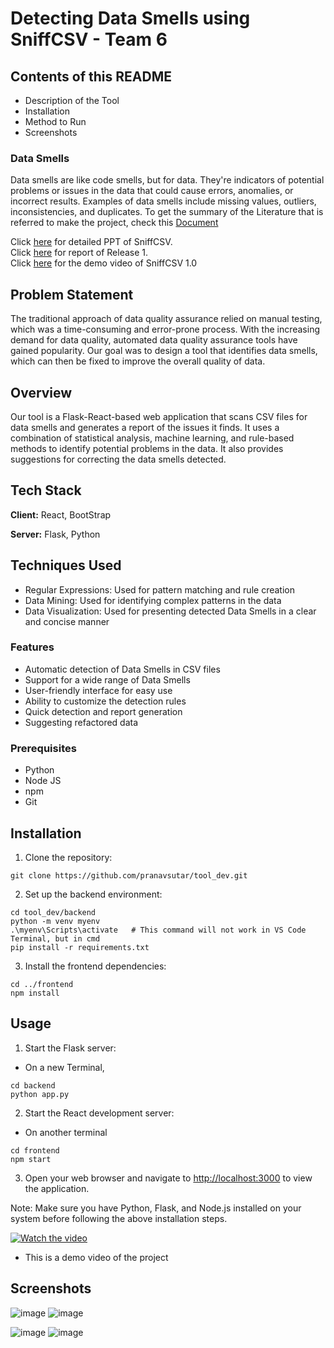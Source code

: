 # Detecting Data Smells using SniffCSV - Team 6

## Contents of this README
  - Description of the Tool
  - Installation
  - Method to Run
  - Screenshots

### Data Smells

Data smells are like code smells, but for data. They're indicators of potential problems or issues in the data that could cause errors, anomalies, or incorrect results. Examples of data smells include missing values, outliers, inconsistencies, and duplicates. To get the summary of the Literature that is referred to make the project, check this [Document](https://docs.google.com/document/d/1KeCS8or6hZ2f2LbN94tTqCukNlDi83PxRI2Z-2AHYI0/edit?usp=sharing)  
  
Click [here](https://docs.google.com/presentation/d/1diNg_PpORvf27XCHzOYn0uVxPgJwcnYZZExDU31xpEo/edit?usp=sharing) for detailed PPT of SniffCSV.   
Click [here](https://docs.google.com/document/d/1gC8bakHO5gczBAmdN5ls3FrquIA5ykdXCtFxasXN8cE/edit?usp=sharing) for report of Release 1.   
Click [here](www.youtube.com/watch?v=-WXldgfmmwQ) for the demo video of SniffCSV 1.0   
 
## Problem Statement
The traditional approach of data quality assurance relied on manual testing, which was a time-consuming and error-prone process. With the increasing demand for data quality, automated data quality assurance tools have gained popularity. Our goal was to design a tool that identifies data smells, which can then be fixed to improve the overall quality of data.

## Overview

Our tool is a Flask-React-based web application that scans CSV files for data smells and generates a report of the issues it finds. 
It uses a combination of statistical analysis, machine learning, and rule-based methods to identify potential problems in the data. 
It also provides suggestions for correcting the data smells detected.

## Tech Stack

**Client:** React, BootStrap

**Server:** Flask, Python


## Techniques Used

- Regular Expressions: Used for pattern matching and rule creation
- Data Mining: Used for identifying complex patterns in the data
- Data Visualization: Used for presenting detected Data Smells in a clear and concise manner

### Features

- Automatic detection of Data Smells in CSV files
- Support for a wide range of Data Smells
- User-friendly interface for easy use
- Ability to customize the detection rules
- Quick detection and report generation
- Suggesting refactored data

### Prerequisites
- Python
- Node JS 
- npm
- Git

## Installation

1. Clone the repository:
```
git clone https://github.com/pranavsutar/tool_dev.git
```

2. Set up the backend environment:

```
cd tool_dev/backend
python -m venv myenv
.\myenv\Scripts\activate   # This command will not work in VS Code Terminal, but in cmd
pip install -r requirements.txt
```


3. Install the frontend dependencies:
```
cd ../frontend
npm install
```

## Usage

1. Start the Flask server:
  - On a new Terminal,
```
cd backend
python app.py
```

2. Start the React development server:
  - On another terminal
```
cd frontend
npm start
```
3. Open your web browser and navigate to [http://localhost:3000](http://localhost:3000) to view the application.

Note: Make sure you have Python, Flask, and Node.js installed on your system before following the above installation steps.

[![Watch the video](https://img.youtube.com/vi/-WXldgfmmwQ/0.jpg)](https://www.youtube.com/watch?v=-WXldgfmmwQ)  
* This is a demo video of the project 

## Screenshots

![image](https://user-images.githubusercontent.com/84005308/225398837-422195a0-f9c8-4f9c-be37-86a418dd4a2d.png)
![image](https://user-images.githubusercontent.com/84005308/225398702-2ece2fae-67cd-4b25-ad2a-c0427ae23adf.png)

![image](https://user-images.githubusercontent.com/84005308/224989609-80faef87-2ce9-42b6-a98b-ccad3ad07571.png)
![image](https://user-images.githubusercontent.com/84005308/224994404-067ff351-0927-49a9-b784-a6de73dc4dc5.png)


